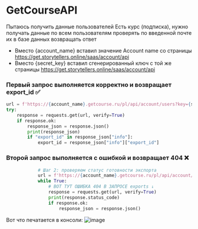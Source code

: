 # GetCourseAPI

Пытаюсь получить данные пользователей
Есть курс (подписка), 
нужно получать данные по всем пользователям
проверять по введенной почте их в базе данных
возвращать ответ

* Вместо {account_name} вставил значение Account name со страницы https://get.storytellers.online/saas/account/api
* Вместо {secret_key} вставил сгенерированный ключ с той же страницы https://get.storytellers.online/saas/account/api


### Первый запрос выполняется корректно и возвращает export_id ✅
```python
url = f'https://{account_name}.getcourse.ru/pl/api/account/users?key={secret_key}&created_at[from]=2022-01-01'
try:
    response = requests.get(url, verify=True)
    if response.ok:
        response_json = response.json() 
        print(response_json)
        if "export_id" in response_json["info"]:
            export_id = response_json["info"]["export_id"]
```

### Второй запрос выполняется с ошибкой и возвращает 404 ❌
```python
            # Шаг 2: проверяем статус готовности экспорта
            url = f'https://{account_name}.getcourse.ru/pl/api/account/exports/{export_id}/status?key={secret_key}'
            while True:
                # ВОТ ТУТ ОШИБКА 404 В ЗАПРОСЕ exports ↓
                response = requests.get(url, verify=True)
                print(response.status_code)
                if response.ok:
                    response_json = response.json()
```

Вот что печатается в консоли:
![image](https://user-images.githubusercontent.com/106590110/232912904-6b9997a8-fa50-4d08-a230-8eb40125f741.png)



